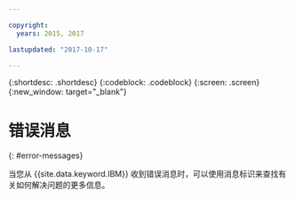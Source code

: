 ```yaml
---

copyright:
  years: 2015, 2017

lastupdated: "2017-10-17"

---
```


{:shortdesc: .shortdesc}
{:codeblock: .codeblock}
{:screen: .screen}
{:new_window: target="_blank"}


# 错误消息
{: #error-messages}

当您从 {{site.data.keyword.IBM}} 收到错误消息时，可以使用消息标识来查找有关如何解决问题的更多信息。
